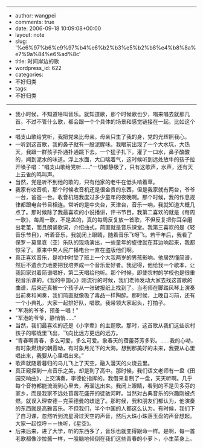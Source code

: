 - --
- author: wangpei
- comments: true
- date: 2006-09-18 10:09:08+00:00
- layout: note
- slug: '%e6%97%b6%e9%97%b4%e6%b2%b3%e5%b2%b8%e4%b8%8a%e7%9a%84%e6%ad%8c'
- title: 时间岸边的歌
- wordpress_id: 622
- categories:
- 不好归类
- tags:
- 不好归类
- --
- 我小时候，不知道啥叫音乐。就知道歌，那个时候歌也少，唱来唱去就那几首。不过不管什么歌，都会跟一个个具体的场景和感觉链接在一起。比如这个－－ 
- 唱支山歌给党听，我把党来比母亲。母亲只生了我的身，党的光辉照我心。
- 一听到这首歌，我的鼻子就有一股泥腥味。我眼前出现了一个大水坑，大热天，我跟一群孩子扑通扑通跳下去。一个猛子扎下，灌了一口水，鼻子酸酸的，闻到泥水的味道。浮上水面，大口喘着气，这时候听到远处放牛的孩子拉开嗓子唱："唱支山歌给党听……"一切都静极了，只有这歌声，水声，还有天上云雀的鸣叫声。
- 当然，党是听不到他的歌的，只有他家的老牛在低头啃着草。 
- 我家有收音机，那个时候收音机还是很金贵的东西，但是我家就有两台，爷爷一台，爸爸一台。收音机陪我度过多少童年的夜晚啊。那个时候，我的作息规律都跟电台节目相连。常听的是中央台，天津台，音乐一响，我就知道大概几点了。那时候除了我最喜欢的小说播讲，评书节目，我第二喜欢的就是《每周一歌》，每周一歌，不是盖的，真的每周反复放一首歌，不但反复把你耳朵磨出老茧，而且朗诵歌词，介绍曲式，简直就是音乐课堂。我第三喜欢的是《轻音乐节目》，听着音乐，我就闭上眼睛，随着音乐飞呀飞。若干年后，我看了保罗－莫里哀（亚）乐队的现场演出，一些童年的旋律就在耳边响起来，我都惊呆了。原来中央人民广播电台一直在盗版他们啊。 
- 真正喜欢音乐，是初中时受了班上一个大我两岁的男孩影响。他居然懂简谱，然后不遗余力地要把我培养成一个音乐爱好者。我记得，他给我一个歌本，让我回家对着简谱唱好，第二天唱给他听。那个时候，即使农村的学校也是很重视音乐课的。《我的中国心》刚流行的时候，我们老师发动大家去找这首歌的曲谱，后来还真被一个孩子从一张破报纸上找到了。当老师在脚踏风琴上演奏出前奏和间奏，我们简直就像吸了毒品一样陶醉。那时候，上晚自习前，还有一个小典礼，大家一起排好队，唱歌。我带领大家起头，打拍子。 
- "军港的爷爷，预备－唱！"
- "军港的爷爷，静悄悄……"
- 当然，我们最喜欢的还是《小字辈》的主题歌。那时，这首歌从我们这些农村孩子的喉咙里飞出，飞向比远方更远的远方。
- “青春啊青春，多么可爱，多么可爱。象春天的蓓蕾芬芳多彩。……我的心呦，有时象燃烧的朝霞呦，有时象月光下的大海。想到那美好的未来，我要从心里唱出来，我要从心里唱出来。”
- 歌声就随着暮归的鸟儿飞上了天空，融入漫天的火烧云里。
- 真正窥探到一点音乐之美，却是到了高中。那时候，我们语文老师有一盘《田园交响曲》，上交演奏，李德伦指挥的。我借来复制了一盘，天天听啊。几乎每个音符都能流淌到心里去，再溜达出来。我闭上眼睛，看到的不是贝多芬的家乡，而是我家不远处苜蓿花盛开的徒骇河畔。当然对古典音乐的兴趣刚被点燃，就误入理查德－克莱德曼的歧途了。那时候，我和朋友们都认为，他演奏的东西就是高雅音乐。不但我们，半个中国的人都这么认为。有时候，我们下了自习课，忽然听到流星滑过天空的声音，然后大珠小珠落玉盘的声音想起。大家一起惊呼－－快听，《星空》。 
- 后来后来，进了大学，听的东西多了，音乐也就变得跟命一样。是啊，每一首老歌都像沙拉酱一样，一股脑地倾倒在我们这些青春的小萝卜，小生菜身上。

